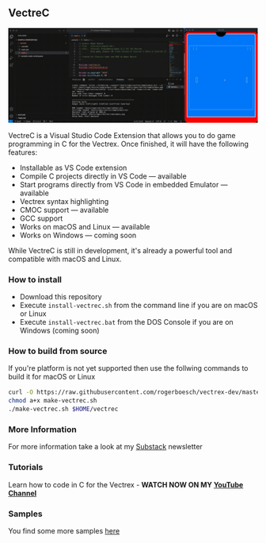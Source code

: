 ## VectreC

![Screenshot](doc/video-vectrec.gif)

VectreC is a Visual Studio Code Extension that allows you to do game programming in C for the Vectrex.
Once finished, it will have the following features:

- Installable as VS Code extension
- Compile C projects directly in VS Code — available
- Start programs directly from VS Code in embedded Emulator — available
- Vectrex syntax highlighting
- CMOC support — available
- GCC support
- Works on macOS and Linux — available
- Works on Windows — coming soon

While VectreC is still in development, it's already a powerful tool and compatible with macOS and Linux.


### How to install

- Download this repository
- Execute ```install-vectrec.sh``` from the command line if you are on macOS or Linux
- Execute ```install-vectrec.bat``` from the DOS Console if you are on Windows (coming soon)

### How to build from source

If you're platform is not yet supported then use the follwing commands to build it for macOS or Linux

```bash
curl -O https://raw.githubusercontent.com/rogerboesch/vectrex-dev/master/vectrec/make-vectrec.sh
chmod a+x make-vectrec.sh
./make-vectrec.sh $HOME/vectrec
```

### More Information

For more information take a look at my [Substack](https://vectrex.substack.com/p/vectrex-game-programming-in-c) newsletter


### Tutorials

Learn how to code in C for the Vectrex - 
**WATCH NOW ON MY [YouTube Channel](https://www.youtube.com/watch?v=m5Gxzj2xb2M&list=PLP6u_67PQGuHlz8J7U2Y6oUv05O_74D2w)**


### Samples

You find some more samples [here](/samples) 
